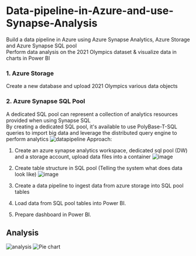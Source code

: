 # Data-pipeline-in-Azure-and-use-Synapse-Analysis
Build a data pipeline in Azure using Azure Synapse Analytics, Azure Storage and Azure Synapse SQL pool  
Perform data analysis on the 2021 Olympics dataset & visualize data in charts in Power BI 
### 1. Azure Storage
Create a new database and upload 2021 Olympics various data objects
### 2. Azure Synapse SQL Pool
A dedicated SQL pool can represent a collection of analytics resources provided when using Synapse SQL  
By creating a dedicated SQL pool, it's available to use PolyBase-T-SQL queries to import big data  and leverage the distributed query engine to perform analytics
![datapipeline](https://user-images.githubusercontent.com/103509243/192183079-c13acb1e-8672-4724-a8a8-8884419a8a83.png)
Approach:

1. Create an azure synapse analytics workspace, dedicated sql pool (DW) and a storage account, upload data files into a container
![image](https://user-images.githubusercontent.com/103509243/198841506-0347e1dd-bf44-4f03-82d6-79beaa4fe90b.png)

2. Create table structure in SQL pool (Telling the system what does data look like)
![image](https://user-images.githubusercontent.com/103509243/198843531-26c50717-3a57-42fe-942d-ae3dae8ce6af.png)

3. Create a data pipeline to ingest data from azure storage into SQL pool tables


6. Load data from SQL pool tables into Power BI.

7. Prepare dashboard in Power BI.
## Analysis
![analysis](https://user-images.githubusercontent.com/103509243/192183263-866eb150-f475-45dd-9012-a79b55edea89.png)
![Pie chart](https://user-images.githubusercontent.com/103509243/192183292-aba2c5c8-97cd-40e3-b129-32f992784b59.png)
